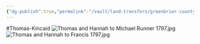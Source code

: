 ```yaml
---
{"dg-publish":true,"permalink":"/vault/land-transfers/greenbrier-county-db-1-pg-705-dated-31-oct-1797-thomas-and-hannah-to-michael-runner/"}
---
```


#Thomas-Kincaid 
![Thomas and Hannah to Michael Runner 1797.jpg](/img/user/assets/Thomas%20and%20Hannah%20to%20Michael%20Runner%201797.jpg)![Thomas and Hannah to Francis 1797.jpg](/img/user/assets/Thomas%20and%20Hannah%20to%20Francis%201797.jpg)
